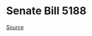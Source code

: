 # Senate Bill 5188

[Source](http://lawfilesext.leg.wa.gov/biennium/2023-24/Pdf/Bills/Senate%20Bills/5188.pdf)